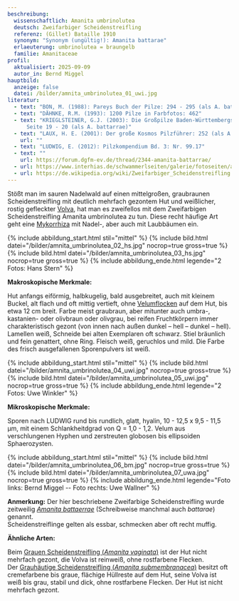 ```yaml
---
beschreibung:
  wissenschaftlich: Amanita umbrinolutea
  deutsch: Zweifarbiger Scheidenstreifling
  referenz: (Gillet) Bataille 1910
  synonym: "Synonym (ungültig!): Amanita battarae"
  erlaeuterung: umbrinolutea = braungelb
  familie: Amanitaceae
profil:
  aktualisiert: 2025-09-09
  autor_in: Bernd Miggel
hauptbild:
  anzeige: false
  datei: /bilder/amnita_umbrinolutea_01_uwi.jpg
literatur:
  - text: "BON, M. (1988): Pareys Buch der Pilze: 294 - 295 (als A. battarrae)"
  - text: "DÄHNKE, R.M. (1993): 1200 Pilze in Farbfotos: 462"
  - text: "KRIEGLSTEINER, G.J. (2003): Die Großpilze Baden-Württembergs, Band 4,
      Seite 19 - 20 (als A. battarrae)"
  - text: "LAUX, H. E. (2001): Der große Kosmos Pilzführer: 252 (als A. battarrae)"
    url: ""
  - text: "LUDWIG, E. (2012): Pilzkompendium Bd. 3: Nr. 99.17"
  - text: ""
    url: https://forum.dgfm-ev.de/thread/2344-amanita-battarrae/
  - url: https://www.interhias.de/schwammerlseiten/galerie/fotoseiten/amanita-battarae-1.html
  - url: https://de.wikipedia.org/wiki/Zweifarbiger_Scheidenstreifling
---
```

Stößt man im sauren Nadelwald auf einen mittelgroßen, graubraunen Scheidenstreifling mit deutlich mehrfach gezontem Hut und weißlicher, rostig gefleckter [Volva](Volva "Glossar"), hat man es zweifellos mit dem Zweifarbigen Scheidenstreifling Amanita umbrinolutea zu tun. Diese recht häufige Art geht eine [Mykorrhiza](Mykorrhiza "Glossar") mit Nadel-, aber auch mit Laubbäumen ein.

{% include abbildung_start.html stil="mittel" %}
{% include bild.html datei="/bilder/amnita_umbrinolutea_02_hs.jpg" nocrop=true gross=true %}
{% include bild.html datei="/bilder/amnita_umbrinolutea_03_hs.jpg" nocrop=true gross=true %}
{% include abbildung_ende.html legende="2 Fotos: Hans Stern" %}

**Makroskopische Merkmale:**

Hut anfangs eiförmig, halbkugelig, bald ausgebreitet, auch mit kleinem Buckel, alt flach und oft mittig vertieft, ohne [Velumflocken](Velum "Glossar") auf dem Hut, bis etwa 12 cm breit. Farbe meist graubraun, aber mitunter auch umbra-, kastanien- oder olivbraun oder olivgrau, bei reifen Fruchtkörpern immer charakteristisch gezont (von innen nach außen dunkel – hell – dunkel – hell). Lamellen weiß, Schneide bei alten Exemplaren oft schwarz. Stiel bräunlich und fein genattert, ohne Ring. Fleisch weiß, geruchlos und mild. Die Farbe des frisch ausgefallenen Sporenpulvers ist weiß.

{% include abbildung_start.html stil="mittel" %}
{% include bild.html datei="/bilder/amnita_umbrinolutea_04_uwi.jpg" nocrop=true gross=true %}
{% include bild.html datei="/bilder/amnita_umbrinolutea_05_uwi.jpg" nocrop=true gross=true %}
{% include abbildung_ende.html legende="2 Fotos: Uwe Winkler" %}

**Mikroskopische Merkmale:**

Sporen nach LUDWIG rund bis rundlich, glatt, hyalin, 10 - 12,5 x 9,5 - 11,5 µm, mit einem Schlankheitdgrad von Q = 1,0 - 1,2. Velum aus verschlungenen Hyphen und zerstreuten globosen bis ellipsoiden Sphaerozysten.

{% include abbildung_start.html stil="mittel" %}
{% include bild.html datei="/bilder/amnita_umbrinolutea_06_bm.jpg" nocrop=true gross=true %}
{% include bild.html datei="/bilder/amnita_umbrinolutea_07_uwa.jpg" nocrop=true gross=true %}
{% include abbildung_ende.html legende="Foto links: Bernd Miggel -- Foto rechts: Uwe Wallner" %}

**Anmerkung:** Der hier beschriebene Zweifarbige Scheidenstreifling wurde zeitweilig *[Amanita battaerrae](/pilze/amanita-battarrae-südlicher-scheidenstreifling)* (Schreibweise manchmal auch *battarae*) genannt.\
Scheidenstreiflinge gelten als essbar, schmecken aber oft recht muffig.

**Ähnliche Arten:**

Beim  [Grauen Scheidenstreifling (*Amanita vaginata*)](/pilze/amanita-vaginata-grauer-scheidenstreifling) ist der Hut nicht mehrfach gezont, die Volva ist reinweiß, ohne rostfarbene Flecken.\
Der [Grauhäutige Scheidenstreifling (*Amanita submembranacea*)](/pilze/amanita-submembranacea-grauhäutiger-scheidenstreifling) besitzt oft cremefarbene bis graue, flächige Hüllreste auf dem Hut, seine Volva ist weiß bis grau, stabil und dick, ohne rostfarbene Flecken. Der Hut ist nicht mehrfach gezont.